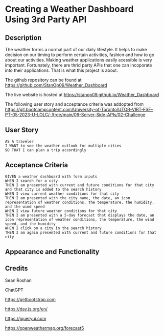 # Creating a Weather Dashboard Using 3rd Party API

## Description

The weather forms a normal part of our daily lifestyle. It helps to make decision on our timing to perform certain activities, fashion and how to go about our activities. Making weather applications easily acessible is very important. Fortunately, there are thrid party APIs that one can incoporate into their applications. That is what this project is about.

The github repository can be found at https://github.com/StanOp09/Weather_Dashboard

The live website is hosted at https://stanop09.github.io/Weather_Dashboard

The following user story and acceptance criteria was addopted from https://git.bootcampcontent.com/University-of-Toronto/UTOR-VIRT-FSF-PT-05-2023-U-LOLC/-/tree/main/06-Server-Side-APIs/02-Challenge

## User Story

```
AS A traveler
I WANT to see the weather outlook for multiple cities
SO THAT I can plan a trip accordingly
```

## Acceptance Criteria

```
GIVEN a weather dashboard with form inputs
WHEN I search for a city
THEN I am presented with current and future conditions for that city and that city is added to the search history
WHEN I view current weather conditions for that city
THEN I am presented with the city name, the date, an icon representation of weather conditions, the temperature, the humidity, and the wind speed
WHEN I view future weather conditions for that city
THEN I am presented with a 5-day forecast that displays the date, an icon representation of weather conditions, the temperature, the wind speed, and the humidity
WHEN I click on a city in the search history
THEN I am again presented with current and future conditions for that city
```

## Appearance and Functionality


## Credits
Sean Roshan

ChatGPT

https://getbootstrap.com

https://day.js.org/en/

https://jqueryui.com

https://openweathermap.org/forecast5